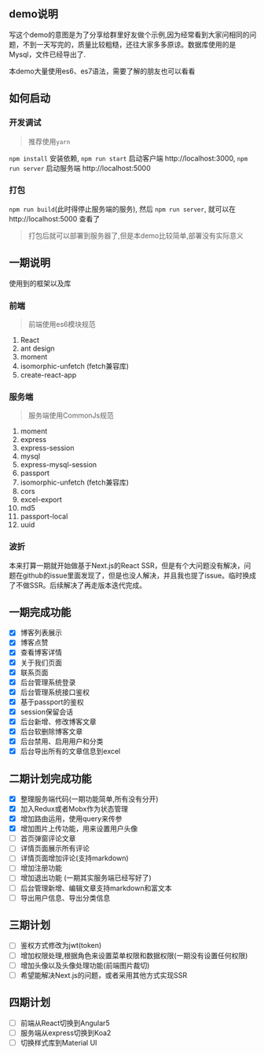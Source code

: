 ## demo说明

写这个demo的意图是为了分享给群里好友做个示例,因为经常看到大家问相同的问题，不到一天写完的，质量比较粗糙，还往大家多多原谅。数据库使用的是Mysql，文件已经导出了.

本demo大量使用es6、es7语法，需要了解的朋友也可以看看

## 如何启动
### 开发调试
> 推荐使用`yarn`

`npm install` 安装依赖, `npm run start` 启动客户端 http://localhost:3000, `npm run server` 启动服务端 http://localhost:5000

### 打包
`npm run build`(此时得停止服务端的服务), 然后 `npm run server`, 就可以在http://localhost:5000 查看了

> 打包后就可以部署到服务器了,但是本demo比较简单,部署没有实际意义

## 一期说明
使用到的框架以及库

### 前端
> 前端使用es6模块规范
1. React
2. ant design
3. moment
4. isomorphic-unfetch (fetch兼容库)
5. create-react-app

### 服务端
> 服务端使用CommonJs规范
1. moment
2. express
3. express-session
4. mysql
5. express-mysql-session
6. passport
7. isomorphic-unfetch (fetch兼容库)
9. cors
10. excel-export
11. md5
11. passport-local
12. uuid

### 波折
本来打算一期就开始做基于Next.js的React SSR，但是有个大问题没有解决，问题在github的issue里面发现了，但是也没人解决，并且我也提了issue。临时换成了不做SSR。后续解决了再走版本迭代完成。

## 一期完成功能
- [x] 博客列表展示
- [x] 博客点赞
- [x] 查看博客详情
- [x] 关于我们页面
- [x] 联系页面
- [x] 后台管理系统登录
- [x] 后台管理系统接口鉴权
- [x] 基于passport的鉴权
- [x] session保留会话
- [x] 后台新增、修改博客文章
- [x] 后台软删除博客文章
- [x] 后台禁用、启用用户和分类
- [x] 后台导出所有的文章信息到excel

## 二期计划完成功能
- [x] 整理服务端代码(一期功能简单,所有没有分开)
- [x] 加入Redux或者Mobx作为状态管理
- [x] 增加路由运用，使用query来传参
- [x] 增加图片上传功能，用来设置用户头像
- [ ] 首页弹窗评论文章
- [ ] 详情页面展示所有评论
- [ ] 详情页面增加评论(支持markdown)
- [ ] 增加注册功能
- [ ] 增加退出功能 (一期其实服务端已经写好了)
- [ ] 后台管理新增、编辑文章支持markdown和富文本
- [ ] 导出用户信息、导出分类信息

## 三期计划
- [ ] 鉴权方式修改为jwt(token)
- [ ] 增加权限处理,根据角色来设置菜单权限和数据权限(一期没有设置任何权限)
- [ ] 增加头像以及头像处理功能(前端图片裁切)
- [ ] 希望能解决Next.js的问题，或者采用其他方式实现SSR

## 四期计划
- [ ] 前端从React切换到Angular5
- [ ] 服务端从express切换到Koa2
- [ ] 切换样式库到Material UI

